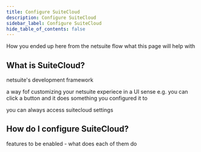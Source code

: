 ```yaml
---
title: Configure SuiteCloud
description: Configure SuiteCloud
sidebar_label: Configure SuiteCloud
hide_table_of_contents: false
---
```


How you ended up here from the netsuite flow
what this page will help with


## What is SuiteCloud?

netsuite's development framework

a way fof customizing your netsuite experiece in a UI sense e.g. you can click a button and it does something you configured it to

you can always access suitecloud settings



## How do I configure SuiteCloud?


features to be enabled - what does each of them do 

